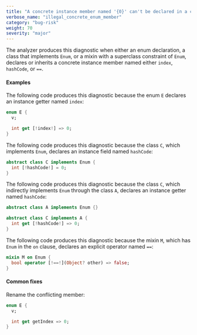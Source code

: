```yaml
---
title: "A concrete instance member named '{0}' can't be declared in a class that implements 'Enum'.  A concrete instance member named '{0}' can't be inherited from '{1}' in a class that implements 'Enum'"
verbose_name: "illegal_concrete_enum_member"
category: "bug-risk"
weight: 70
severity: "major"
---
```

The analyzer produces this diagnostic when either an enum declaration, a
class that implements `Enum`, or a mixin with a superclass constraint of
`Enum`, declares or inherits a concrete instance member named either
`index`, `hashCode`, or `==`.

#### Examples

The following code produces this diagnostic because the enum `E` declares
an instance getter named `index`:

```dart
enum E {
  v;

  int get [!index!] => 0;
}
```

The following code produces this diagnostic because the class `C`, which
implements `Enum`, declares an instance field named `hashCode`:

```dart
abstract class C implements Enum {
  int [!hashCode!] = 0;
}
```

The following code produces this diagnostic because the class `C`, which
indirectly implements `Enum` through the class `A`, declares an instance
getter named `hashCode`:

```dart
abstract class A implements Enum {}

abstract class C implements A {
  int get [!hashCode!] => 0;
}
```

The following code produces this diagnostic because the mixin `M`, which
has `Enum` in the `on` clause, declares an explicit operator named `==`:

```dart
mixin M on Enum {
  bool operator [!==!](Object? other) => false;
}
```

#### Common fixes

Rename the conflicting member:

```dart
enum E {
  v;

  int get getIndex => 0;
}
```

